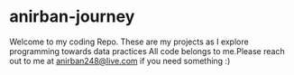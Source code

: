 # anirban-journey
Welcome to my coding Repo. These are my projects as I explore programming towards data practices
All code belongs to me.Please reach out to me at anirban248@live.com if you need something :)
